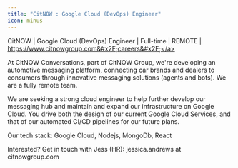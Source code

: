 ```yaml
---
title: "CitNOW : Google Cloud (DevOps) Engineer"
icon: minus
---
```

CitNOW | Google Cloud (DevOps) Engineer | Full-time | REMOTE | <a href="https:&#x2F;&#x2F;www.citnowgroup.com&#x2F;careers&#x2F;" rel="nofollow">https:&#x2F;&#x2F;www.citnowgroup.com&#x2F;careers&#x2F;</a>

At CitNOW Conversations, part of CitNOW Group, we&#x27;re developing an automotive messaging platform, connecting car brands and dealers to consumers through innovative messaging solutions (agents and bots). We are a fully remote team.

We are seeking a strong cloud engineer to help further develop our messaging hub and maintain and expand our infrastructure on Google Cloud. You drive both the design of our current Google Cloud Services, and that of our automated CI&#x2F;CD pipelines for our future plans.

Our tech stack: Google Cloud, Nodejs, MongoDb, React

Interested? Get in touch with Jess (HR): jessica.andrews at citnowgroup.com
